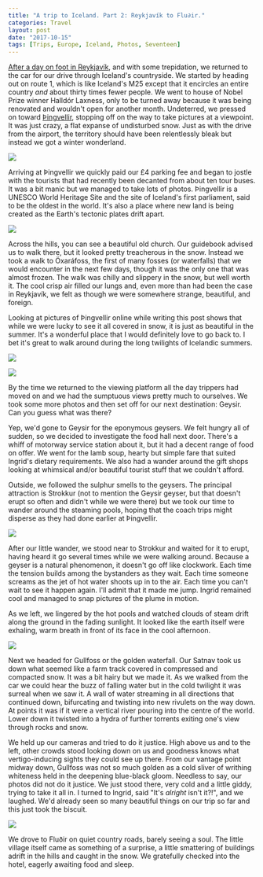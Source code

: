 ```yaml
---
title: "A trip to Iceland. Part 2: Reykjavík to Flu∂ir."
categories: Travel
layout: post
date: "2017-10-15"
tags: [Trips, Europe, Iceland, Photos, Seventeen]
---
```

[After a day on foot in Reykjavík](iceland-part-one), and with some trepidation, we returned to the car for our drive through Iceland's countryside. We started by heading out on route 1, which is like Iceland's M25 except that it encircles an entire country *and* about thirty times fewer people. We went to house of Nobel Prize winner Halldór Laxness, only to be turned away because it was being renovated and wouldn't open for another month. Undeterred, we pressed on toward [&THORN;ingvellir](https://en.wikipedia.org/wiki/Þingvellir), stopping off on the way to take pictures at a viewpoint. It was just crazy, a flat expanse of undisturbed snow. Just as with the drive from the airport, the territory should have been relentlessly bleak but instead we got a winter wonderland.

![](/assets/images/iceland/iceland_10.jpg)

Arriving at &THORN;ingvellir we quickly paid our £4 parking fee and began to jostle with the tourists that had recently been decanted from about ten tour buses. It was a bit manic but we managed to take lots of photos. &THORN;ingvellir is a UNESCO World Heritage Site and the site of Iceland's first parliament, said to be the oldest in the world. It's also a place where new land is being created as the Earth's tectonic plates drift apart.

![](/assets/images/iceland/iceland_11.jpg)

Across the hills, you can see a beautiful old church. Our guidebook advised us to walk there, but it looked pretty treacherous in the snow. Instead we took a walk to Öxaráfoss, the first of many fosses (or waterfalls) that we would encounter in the next few days, though it was the only one that was almost frozen. The walk was chilly and slippery in the snow, but well worth it. The cool crisp air filled our lungs and, even more than had been the case in Reykjavík, we felt as though we were somewhere strange, beautiful, and foreign.

Looking at pictures of &THORN;ingvellir online while writing this post shows that while we were lucky to see it all covered in snow, it is just as beautiful in the summer. It's a wonderful place that I would definitely love to go back to. I bet it's great to walk around during the long twilights of Icelandic summers.

![](/assets/images/iceland/iceland_12.jpg)

![](/assets/images/iceland/iceland_13.jpg)

By the time we returned to the viewing platform all the day trippers had moved on and we had the sumptuous views pretty much to ourselves. We took some more photos and then set off for our next destination: Geysir. Can you guess what was there?

Yep, we'd gone to Geysir for the eponymous geysers. We felt hungry all of sudden, so we decided to investigate the food hall next door. There's a whiff of motorway service station about it, but it had a decent range of food on offer. We went for the lamb soup, hearty but simple fare that suited Ingrid's dietary requirements. We also had a wander around the gift shops looking at whimsical and/or beautiful tourist stuff that we couldn't afford.

Outside, we followed the sulphur smells to the geysers. The principal attraction is Strokkur (not to mention the Geysir geyser, but that doesn't erupt so often and didn't while we were there) but we took our time to wander around the steaming pools, hoping that the coach trips might disperse as they had done earlier at &THORN;ingvellir.

![](/assets/images/iceland/iceland_14.jpg)

After our little wander, we stood near to Strokkur and waited for it to erupt, having heard it go several times while we were walking around. Because a geyser is a natural phenomenon, it doesn't go off like clockwork. Each time the tension builds among the bystanders as they wait. Each time someone screams as the jet of hot water shoots up in to the air. Each time you can't wait to see it happen again. I'll admit that it made me jump. Ingrid remained cool and managed to snap pictures of the plume in motion.

As we left, we lingered by the hot pools and watched clouds of steam drift along the ground in the fading sunlight. It looked like the earth itself were exhaling, warm breath in front of its face in the cool afternoon.

![](/assets/images/iceland/iceland_15.gif)

Next we headed for Gullfoss or the golden waterfall. Our Satnav took us down what seemed like a farm track covered in compressed and compacted snow. It was a bit hairy but we made it. As we walked from the car we could hear the buzz of falling water but in the cold twilight it was surreal when we saw it. A wall of water streaming in all directions that continued down, bifurcating and twisting into new rivulets on the way down. At points it was if it were a vertical river pouring into the centre of the world. Lower down it twisted into a hydra of further torrents exiting one's view through rocks and snow.

We held up our cameras and tried to do it justice. High above us and to the left, other crowds stood looking down on us and goodness knows what vertigo-inducing sights they could see up there. From our vantage point midway down, Gullfoss was not so much golden as a cold sliver of writhing whiteness held in the deepening blue-black gloom. Needless to say, our photos did not do it justice. We just stood there, very cold and a little giddy, trying to take it all in. I turned to Ingrid, said "It's *alright* isn't it?!", and we laughed. We'd already seen so many beautiful things on our trip so far and this just took the biscuit.

![](/assets/images/iceland/iceland_16.jpg)

We drove to Flu&eth;ir on quiet country roads, barely seeing a soul. The little village itself came as something of a surprise, a little smattering of buildings adrift in the hills and caught in the snow. We gratefully checked into the hotel, eagerly awaiting food and sleep.